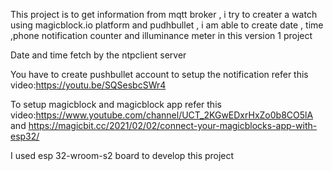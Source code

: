 This project is to get information from mqtt broker , i try to creater a watch using magicblock.io platform and pudhbullet , i am able to create date , time ,phone notification counter and illuminance meter in this version 1 project

Date and time fetch by the ntpclient server

You have to create pushbullet account to setup the notification refer this video:https://youtu.be/SQSesbcSWr4

To setup magicblock and magicblock app refer this video:https://www.youtube.com/channel/UCT_2KGwEDxrHxZo0b8CO5lA and https://magicbit.cc/2021/02/02/connect-your-magicblocks-app-with-esp32/

I used esp 32-wroom-s2 board to develop this project

